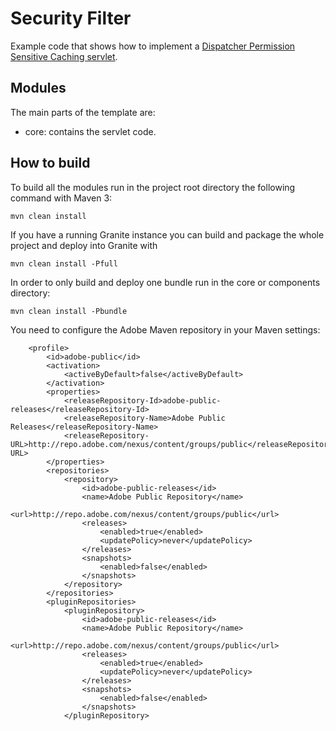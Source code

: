 # Security Filter

Example code that shows how to implement a [Dispatcher Permission Sensitive Caching servlet](https://helpx.adobe.com/experience-manager/kb/PSCachingDelivery.html).

## Modules

The main parts of the template are:

* core: contains the servlet code.

## How to build

To build all the modules run in the project root directory the following command with Maven 3:

    mvn clean install

If you have a running Granite instance you can build and package the whole project and deploy into Granite with  

    mvn clean install -Pfull

In order to only build and deploy one bundle run in the core or components directory:

    mvn clean install -Pbundle

You need to configure the Adobe Maven repository in your Maven settings:

		<profile>
			<id>adobe-public</id>
			<activation>
				<activeByDefault>false</activeByDefault>
			</activation>
			<properties>
				<releaseRepository-Id>adobe-public-releases</releaseRepository-Id>
				<releaseRepository-Name>Adobe Public Releases</releaseRepository-Name>
				<releaseRepository-URL>http://repo.adobe.com/nexus/content/groups/public</releaseRepository-URL>
			</properties>
			<repositories>
				<repository>
					<id>adobe-public-releases</id>
					<name>Adobe Public Repository</name>
					<url>http://repo.adobe.com/nexus/content/groups/public</url>
					<releases>
						<enabled>true</enabled>
						<updatePolicy>never</updatePolicy>
					</releases>
					<snapshots>
						<enabled>false</enabled>
					</snapshots>
				</repository>
			</repositories>
			<pluginRepositories>
				<pluginRepository>
					<id>adobe-public-releases</id>
					<name>Adobe Public Repository</name>
					<url>http://repo.adobe.com/nexus/content/groups/public</url>
					<releases>
						<enabled>true</enabled>
						<updatePolicy>never</updatePolicy>
					</releases>
					<snapshots>
						<enabled>false</enabled>
					</snapshots>
				</pluginRepository>

